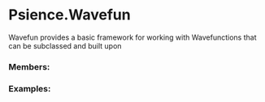 # <a id=Psience.Wavefun>Psience.Wavefun</a>
    
Wavefun provides a basic framework for working with Wavefunctions that can be subclassed and built upon

### Members:



### Examples:

